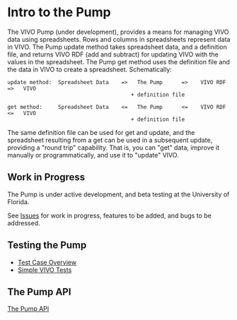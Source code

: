 # Intro to the Pump

The VIVO Pump (under development), provides a means for managing VIVO data using spreadsheets.  Rows and columns in 
spreadsheets represent data in VIVO.  The Pump update method takes spreadsheet data, and a definition file, and 
returns VIVO RDF (add and subtract) for updating VIVO with the values in the spreadsheet.  The Pump get method
uses the definition file and the data in VIVO to create a spreadsheet.  Schematically:

    update method:  Spreadsheet Data    =>   The Pump      =>    VIVO RDF   =>   VIVO
                                           + definition file
    
    get method:     Spreadsheet Data    <=   The Pump      <=    VIVO RDF   <=   VIVO
                                           + definition file
  
The same definition file can be used for get and update, and the spreadsheet resulting from a get can be used in a
subsequent update, providing a "round trip" capability.  That is, you can "get" data, improve it manually or
programmatically, and use it to "update" VIVO.

## Work in Progress

The Pump is under active development, and beta testing at the University of Florida.  

See [Issues](https://github.com/mconlon17/vivo-pump/issues) for work in progress, features to be added, and bugs to be 
addressed.


## Testing the Pump

* [Test Case Overview](https://github.com/mconlon17/vivo-pump/wiki/test-case-overview)
* [Simple VIVO Tests](https://github.com/mconlon17/vivo-pump/wiki/simple-vivo-test-cases)

## The Pump API

[The Pump API](https://github.com/mconlon17/vivo-pump/wiki/the-pump-api)

